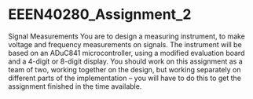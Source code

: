 # EEEN40280_Assignment_2
Signal Measurements You are to design a measuring instrument, to make voltage and frequency measurements on signals. The instrument will be based on an ADuC841 microcontroller, using a modified evaluation board and a 4-digit or 8-digit display. You should work on this assignment as a team of two, working together on the design, but working separately on different parts of the implementation – you will have to do this to get the assignment finished in the time available.
